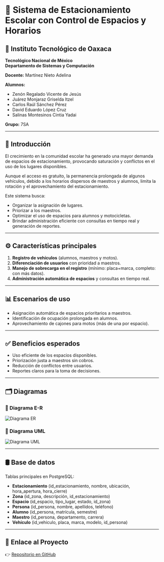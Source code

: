 # 🚗 Sistema de Estacionamiento Escolar con Control de Espacios y Horarios

## 📌 Instituto Tecnológico de Oaxaca  
**Tecnológico Nacional de México**  
**Departamento de Sistemas y Computación**  

**Docente:** Martínez Nieto Adelina  

**Alumnos:**  
- Zenón Regalado Vicente de Jesús  
- Juárez Monjaraz Griselda Itzel  
- Carlos Raúl Sánchez Pérez  
- David Eduardo López Cruz  
- Salinas Montesinos Cintia Yadai  

**Grupo:** 7SA  

---

## 📖 Introducción
El crecimiento en la comunidad escolar ha generado una mayor demanda de espacios de estacionamiento, provocando saturación y conflictos en el uso de los lugares disponibles.  

Aunque el acceso es gratuito, la permanencia prolongada de algunos vehículos, debido a los horarios dispersos de maestros y alumnos, limita la rotación y el aprovechamiento del estacionamiento.  

Este sistema busca:  
- Organizar la asignación de lugares.  
- Priorizar a los maestros.  
- Optimizar el uso de espacios para alumnos y motocicletas.  
- Brindar administración eficiente con consultas en tiempo real y generación de reportes.  

---

## ⚙️ Características principales
1. **Registro de vehículos** (alumnos, maestros y motos).  
2. **Diferenciación de usuarios** con prioridad a maestros.  
3. **Manejo de sobrecarga en el registro** (mínimo: placa+marca, completo: con más datos).  
4. **Administración automática de espacios** y consultas en tiempo real.  

---

## 📊 Escenarios de uso
- Asignación automática de espacios prioritarios a maestros.  
- Identificación de ocupación prolongada en alumnos.  
- Aprovechamiento de cajones para motos (más de una por espacio).  

---

## ✅ Beneficios esperados
- Uso eficiente de los espacios disponibles.  
- Priorización justa a maestros sin cobros.  
- Reducción de conflictos entre usuarios.  
- Reportes claros para la toma de decisiones.  

---

## 🗂 Diagramas

### 📌 Diagrama E-R
![Diagrama ER](docs/diagrama_er.png)

### 📌 Diagrama UML
![Diagrama UML](docs/diagrama_uml.png)

---

## 🛢 Base de datos
Tablas principales en PostgreSQL:  

- **Estacionamiento** (id_estacionamiento, nombre, ubicación, hora_apertura, hora_cierre)  
- **Zona** (id_zona, descripción, id_estacionamiento)  
- **Espacio** (id_espacio, tipo_lugar, estado, id_zona)  
- **Persona** (id_persona, nombre, apellidos, teléfono)  
- **Alumno** (id_persona, matrícula, semestre)  
- **Maestro** (id_persona, departamento, carrera)  
- **Vehículo** (id_vehiculo, placa, marca, modelo, id_persona)  

---

## 🔗 Enlace al Proyecto
👉 [Repositorio en GitHub](https://github.com/David-EduardoLC/Estacionamiento)

